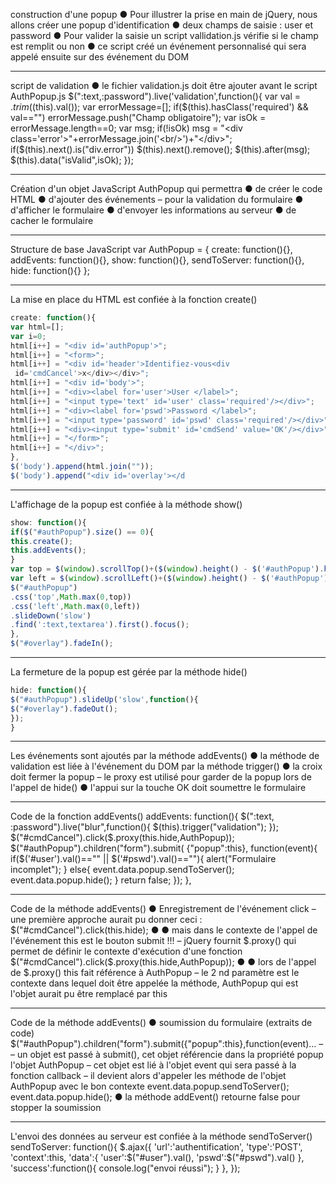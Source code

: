 
 construction d'une popup
●
 Pour illustrer la prise en main de jQuery, nous
allons créer une popup d'identification
●
 deux champs de saisie : user et password
●
 Pour valider la saisie un script vallidation.js vérifie si
le champ est remplit ou non
●
 ce script créé un événement personnalisé qui sera
appelé ensuite sur des événement du DOM

----

script de validation
●
 le fichier validation.js doit être ajouter avant le script AuthPopup.js
$(":text,:password").live('validation',function(){
var val = $.trim($(this).val());
var errorMessage=[];
if($(this).hasClass('required') && val=="")
errorMessage.push("Champ obligatoire");
var isOk = errorMessage.length==0;
var msg;
if(!isOk)
msg = "<div class='error'>"+errorMessage.join('<br/>')+"</div>";
if($(this).next().is("div.error"))
$(this).next().remove();
$(this).after(msg);
$(this).data("isValid",isOk);
});

----
 Création d'un objet JavaScript AuthPopup qui
permettra
●
 de créer le code HTML
●
 d'ajouter des événements
–
 pour la validation du formulaire
●
 d'afficher le formulaire
●
 d'envoyer les informations au serveur
●
 de cacher le formulaire

----

Structure de base JavaScript
var AuthPopup = {
create: function(){},
addEvents: function(){},
show: function(){},
sendToServer: function(){},
hide: function(){}
};

----

La mise en place du HTML est confiée à la fonction create()

```javascript
create: function(){
var html=[];
var i=0;
html[i++] = "<div id='authPopup'>";
html[i++] = "<form>";
html[i++] = "<div id='header'>Identifiez-vous<div
 id='cmdCancel'>x</div></div>";
html[i++] = "<div id='body'>";
html[i++] = "<div><label for='user'>User </label>";
html[i++] = "<input type='text' id='user' class='required'/></div>";
html[i++] = "<div><label for='pswd'>Password </label>";
html[i++] = "<input type='password' id='pswd' class='required'/></div>";
html[i++] = "<div><input type='submit' id='cmdSend' value='OK'/></div>"
html[i++] = "</form>";
html[i++] = "</div>";
},
$('body').append(html.join(""));
$('body').append("<div id='overlay'></d
```

----

 L'affichage de la popup est confiée à la méthode
show()

```javascript
show: function(){
if($("#authPopup").size() == 0){
this.create();
this.addEvents();
}
var top = $(window).scrollTop()+($(window).height() - $('#authPopup').height())/2;
var left = $(window).scrollLeft()+($(window).height() - $('#authPopup').height())/2;
$("#authPopup")
.css('top',Math.max(0,top))
.css('left',Math.max(0,left))
.slideDown('slow')
.find(':text,textarea').first().focus();
},
$("#overlay").fadeIn();
```

----

 La fermeture de la popup est gérée par la méthode
hide()

```javascript
hide: function(){
$("#authPopup").slideUp('slow',function(){
$("#overlay").fadeOut();
});
}
```

----

Les événements sont ajoutés par la méthode
addEvents()
●
 la méthode de validation est liée à l'événement du DOM
par la méthode trigger()
●
 la croix doit fermer la popup
–
 le proxy est utilisé pour garder de la popup lors de l'appel de
hide()
●
 l'appui sur la touche OK doit soumettre le formulaire

----

Code de la fonction addEvents()
addEvents: function(){
$(":text, :password").live("blur",function(){
$(this).trigger("validation");
});
$("#cmdCancel").click($.proxy(this.hide,AuthPopup));
$("#authPopup").children("form").submit(
{"popup":this},
function(event){
if($('#user').val()=="" || $('#pswd').val()==""){
alert("Formulaire incomplet");
}
else{
event.data.popup.sendToServer();
event.data.popup.hide();
}
return false;
});
},

----

 Code de la méthode addEvents()
●
 Enregistrement de l'événement click
–
 une première approche aurait pu donner ceci :
$("#cmdCancel").click(this.hide);
 ●
●
 mais dans le contexte de l'appel de l'événement this est le bouton
submit !!!
–
 jQuery fournit $.proxy() qui permet de définir le contexte
d'exécution d'une fonction
$("#cmdCancel").click($.proxy(this.hide,AuthPopup));
 ●
●
 lors de l'appel de $.proxy() this fait référence à AuthPopup
–
 le 2 nd paramètre est le contexte dans lequel doit être appelée la
méthode, AuthPopup qui est l'objet aurait pu être remplacé par
this

----

 Code de la méthode addEvents()
●
 soumission du formulaire (extraits de code)
$("#authPopup").children("form").submit({"popup":this},function(event)...
 –
–
 un objet est passé à submit(), cet objet référencie dans la
propriété popup l'objet AuthPopup
–
 cet objet est lié à l'objet event qui sera passé à la fonction
callback
–
 il devient alors d'appeler les méthode de l'objet AuthPopup
avec le bon contexte
event.data.popup.sendToServer();
event.data.popup.hide();
●
 la méthode addEvent() retourne false pour stopper
la soumission

----

 L'envoi des données au serveur est confiée à la
méthode sendToServer()
sendToServer: function(){
$.ajax({
'url':'authentification',
'type':'POST',
'context':this,
'data':{
'user':$("#user").val(),
'pswd':$("#pswd").val()
},
'success':function(){
console.log("envoi réussi");
}
},
});
